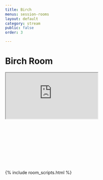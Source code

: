 ```yaml
---
title: Birch
menus: session-rooms
layout: default
category: stream
public: false
order: 3

---
```

# Birch Room

<iframe
  src="https://player.twitch.tv/?capricon2021c&parent=virtual.capricon.org"
  allowfullscreen="allowfullscreen"
  class="convention-video"
></iframe>

<iframe frameborder="0" class="convention-chat">
</iframe>

<script src="https://unpkg.com/dayjs@1.8.21/dayjs.min.js"></script>
<script>
  const even = "788596327718191194";
  const odd = "798699687326384169";
</script>
{% include room_scripts.html %}